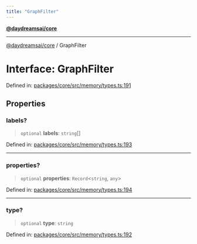 ```yaml
---
title: "GraphFilter"
---
```


[**@daydreamsai/core**](./api-reference.md)

***

[@daydreamsai/core](./api-reference.md) / GraphFilter

# Interface: GraphFilter

Defined in: [packages/core/src/memory/types.ts:191](https://github.com/dojoengine/daydreams/blob/bbf75946e0d6d99fbdde4cebb2f8a4e8926724f1/packages/core/src/memory/types.ts#L191)

## Properties

### labels?

> `optional` **labels**: `string`[]

Defined in: [packages/core/src/memory/types.ts:193](https://github.com/dojoengine/daydreams/blob/bbf75946e0d6d99fbdde4cebb2f8a4e8926724f1/packages/core/src/memory/types.ts#L193)

***

### properties?

> `optional` **properties**: `Record`\<`string`, `any`\>

Defined in: [packages/core/src/memory/types.ts:194](https://github.com/dojoengine/daydreams/blob/bbf75946e0d6d99fbdde4cebb2f8a4e8926724f1/packages/core/src/memory/types.ts#L194)

***

### type?

> `optional` **type**: `string`

Defined in: [packages/core/src/memory/types.ts:192](https://github.com/dojoengine/daydreams/blob/bbf75946e0d6d99fbdde4cebb2f8a4e8926724f1/packages/core/src/memory/types.ts#L192)
